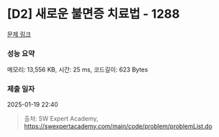 # [D2] 새로운 불면증 치료법 - 1288 

[문제 링크](https://swexpertacademy.com/main/code/problem/problemDetail.do?contestProbId=AV18_yw6I9MCFAZN) 

### 성능 요약

메모리: 13,556 KB, 시간: 25 ms, 코드길이: 623 Bytes

### 제출 일자

2025-01-19 22:40



> 출처: SW Expert Academy, https://swexpertacademy.com/main/code/problem/problemList.do